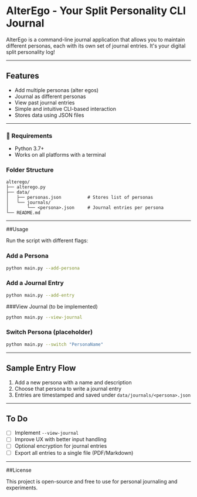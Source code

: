 
# AlterEgo - Your Split Personality CLI Journal

AlterEgo is a command-line journal application that allows you to maintain different personas, each with its own set of journal entries. It's your digital split personality log!

---

## Features

- Add multiple personas (alter egos)
- Journal as different personas
- View past journal entries
- Simple and intuitive CLI-based interaction
- Stores data using JSON files

---

### 🔧 Requirements

- Python 3.7+
- Works on all platforms with a terminal

### Folder Structure

```
alterego/
├── alterego.py
├── data/
│   ├── personas.json          # Stores list of personas
│   └── journals/
│       └── <persona>.json     # Journal entries per persona
└── README.md
```

---

##Usage

Run the script with different flags:

### Add a Persona
```bash
python main.py --add-persona
```

### Add a Journal Entry
```bash
python main.py --add-entry
```

###View Journal (to be implemented)
```bash
python main.py --view-journal
```

### Switch Persona (placeholder)
```bash
python main.py --switch "PersonaName"
```

---

## Sample Entry Flow

1. Add a new persona with a name and description
2. Choose that persona to write a journal entry
3. Entries are timestamped and saved under `data/journals/<persona>.json`

---

## To Do

- [ ] Implement `--view-journal`
- [ ] Improve UX with better input handling
- [ ] Optional encryption for journal entries
- [ ] Export all entries to a single file (PDF/Markdown)

---

##License

This project is open-source and free to use for personal journaling and experiments.

